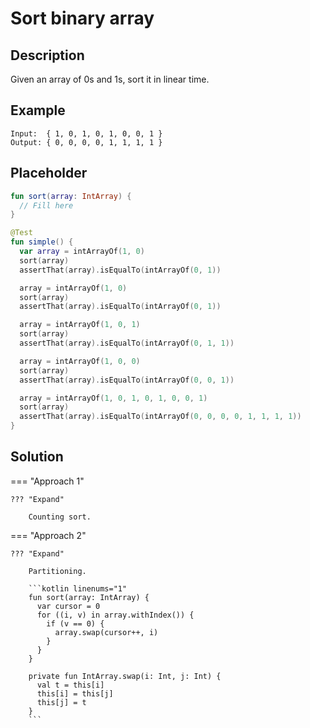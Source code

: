# Sort binary array

## Description

Given an array of $0$s and $1$s, sort it in linear time.

## Example

```
Input:  { 1, 0, 1, 0, 1, 0, 0, 1 }
Output: { 0, 0, 0, 0, 1, 1, 1, 1 }
```

## Placeholder

```kotlin
fun sort(array: IntArray) {
  // Fill here
}

@Test
fun simple() {
  var array = intArrayOf(1, 0)
  sort(array)
  assertThat(array).isEqualTo(intArrayOf(0, 1))

  array = intArrayOf(1, 0)
  sort(array)
  assertThat(array).isEqualTo(intArrayOf(0, 1))

  array = intArrayOf(1, 0, 1)
  sort(array)
  assertThat(array).isEqualTo(intArrayOf(0, 1, 1))

  array = intArrayOf(1, 0, 0)
  sort(array)
  assertThat(array).isEqualTo(intArrayOf(0, 0, 1))

  array = intArrayOf(1, 0, 1, 0, 1, 0, 0, 1)
  sort(array)
  assertThat(array).isEqualTo(intArrayOf(0, 0, 0, 0, 1, 1, 1, 1))
}
```

## Solution

=== "Approach 1"

    ??? "Expand"

        Counting sort.

=== "Approach 2"

    ??? "Expand"

        Partitioning.

        ```kotlin linenums="1"
        fun sort(array: IntArray) {
          var cursor = 0
          for ((i, v) in array.withIndex()) {
            if (v == 0) {
              array.swap(cursor++, i)
            }
          }
        }

        private fun IntArray.swap(i: Int, j: Int) {
          val t = this[i]
          this[i] = this[j]
          this[j] = t
        }
        ```
